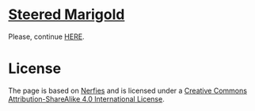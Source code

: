 # [Steered Marigold](https://steeredmarigold.github.io)

Please, continue [HERE](https://steeredmarigold.github.io).

# License

The page is based on [Nerfies](https://nerfies.github.io) and is licensed under a <a rel="license" href="http://creativecommons.org/licenses/by-sa/4.0/">Creative Commons Attribution-ShareAlike 4.0 International License</a>.
